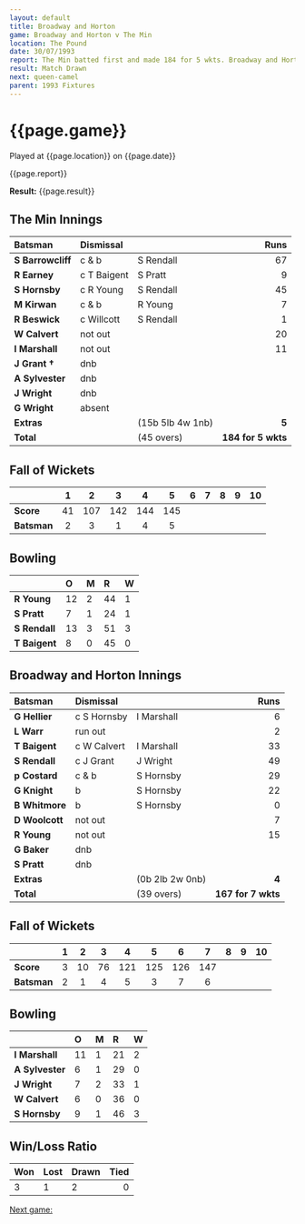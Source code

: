```yaml
---
layout: default
title: Broadway and Horton
game: Broadway and Horton v The Min
location: The Pound
date: 30/07/1993
report: The Min batted first and made 184 for 5 wkts. Broadway and Horton replied with 167 for 7 wkts when time ran out
result: Match Drawn
next: queen-camel
parent: 1993 Fixtures
---
```


# {{page.game}}

Played at {{page.location}} on {{page.date}}

{{page.report}}

**Result:** {{page.result}}

## The Min Innings

| Batsman | Dismissal |  | Runs |
|:---|:---|---|---:|
| **S Barrowcliff** | c & b | S Rendall| 67 | 
| **R Earney** | c T Baigent | S Pratt | 9 | 
| **S Hornsby** | c R Young | S Rendall | 45 | 
| **M Kirwan** | c & b | R Young | 7 | 
| **R Beswick** | c Willcott | S Rendall | 1 | 
| **W Calvert** | not out |  | 20 | 
| **I Marshall** | not out |  | 11 | 
| **J Grant &#8224;** | dnb |  |  | 
| **A Sylvester** | dnb |  |  | 
| **J Wright** | dnb |  |  |
| **G Wright** | absent |  |  | 
| **Extras** | | (15b 5lb 4w 1nb) | **5** | 
| **Total** | | (45 overs) | ****184 for 5 wkts**** | 

## Fall of Wickets

| | 1 | 2 | 3 | 4 | 5 | 6 | 7 | 8 | 9 | 10 |
|---|:---:|:---:|:---:|:---:|:---:|:---:|:---:|:---:|:---:|:---:|
| **Score** | 41 | 107 | 142 | 144 | 145 |  |  |  |  |  |
| **Batsman** | 2 | 3 | 1 | 4 | 5 |  |  |  |  |  |

## Bowling

| | O | M | R | W |
|---|:---|:---|:---|:---|
| **R Young** | 12 | 2 | 44 | 1 | 
| **S Pratt** | 7 | 1 | 24 | 1 | 
| **S Rendall** | 13 | 3 | 51 | 3 | 
| **T Baigent** | 8 | 0 | 45 | 0 | 

## Broadway and Horton Innings

| Batsman | Dismissal |  | Runs |
|:---|:---|---|---:|
| **G Hellier** | c S Hornsby | I Marshall | 6 | 
| **L Warr** | run out |  | 2 | 
| **T Baigent** | c W Calvert | I Marshall | 33 | 
| **S Rendall** | c J Grant | J Wright | 49 | 
| **p Costard** | c & b | S Hornsby | 29 | 
| **G Knight** | b | S Hornsby | 22 |
| **B Whitmore** | b | S Hornsby | 0 | 
| **D Woolcott** | not out |  | 7 |
| **R Young** | not out |  | 15 | 
| **G Baker** | dnb |  |  | 
| **S Pratt** | dnb |  |  |
| **Extras** | | (0b 2lb 2w 0nb) | **4** | 
| **Total** | | (39 overs) | ****167 for 7 wkts**** | 

## Fall of Wickets

| | 1 | 2 | 3 | 4 | 5 | 6 | 7 | 8 | 9 | 10 |
|---|:---:|:---:|:---:|:---:|:---:|:---:|:---:|:---:|:---:|:---:|
| **Score** | 3 | 10 | 76 | 121 | 125 | 126 | 147 |  |  |  |
| **Batsman** | 2 | 1 | 4 | 5 | 3 | 7 | 6 |  |  |  |

## Bowling

| | O | M | R | W |
|---|:---|:---|:---|:---|
| **I Marshall** | 11 | 1 | 21 | 2 | 
| **A Sylvester** | 6 | 1 | 29 | 0 | 
| **J Wright** | 7 | 2 | 33 | 1 | 
| **W Calvert** | 6 | 0 | 36 | 0 | 
| **S Hornsby** | 9 | 1 | 46 | 3 |

## Win/Loss Ratio

| Won | Lost | Drawn | Tied |
|:---|:---|:---|---:|
| 3 | 1 | 2 | 0 |

[Next game:]({{page.next}})